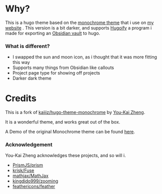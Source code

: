 # Why?
This is a hugo theme based on the [monochrome theme](https://github.com/kaiiiz/hugo-theme-monochrome) that i use on [my website](balderholst.com) . This version is a bit darker, and supports [Hugoify](https://github.com/BalderHolst/Hugoify) a program i made for exporting an [Obsidian vault](https://obsidian.md) to hugo. 

### What is different?
* I swapped the sun and moon icon, as i thought that it was more fitting this way
* Supports many things from Obsidian like callouts
* Project page type for showing off projects
* Darker dark theme

# Credits
This is a fork of [kaiiiz/hugo-theme-monochrome](https://github.com/kaiiiz/hugo-theme-monochrome) by [You-Kai Zheng](https://github.com/kaiiiz).

It is a wonderful theme, and works great out of the box.

A Demo of the original Monochrome theme can be found [here](https://kaiiiz.github.io/hugo-theme-monochrome/).

### Acknowledgement
You-Kai Zheng acknowledges these projects, and so will i.

* [PrismJS/prism](https://github.com/PrismJS/prism)
* [krisk/Fuse](https://github.com/krisk/Fuse)
* [mathjax/MathJax](https://github.com/mathjax/MathJax)
* [kingdido999/zooming](https://github.com/kingdido999/zooming)
* [feathericons/feather](https://github.com/feathericons/feather)
